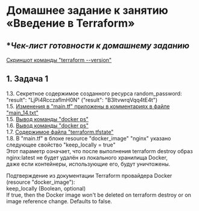 # **Домашнее задание к занятию «Введение в Terraform»**

## **Чек-лист готовности к домашнему заданию*  
[Скриншот команды "terraform --version"](https://github.com/Zufo77/Netology/tree/main/03-ter-homeworks/01/Screenshot_for_HW01.png)

## **1. Задача 1** 
1.3. Секретное содержимое созданного ресурса random_password: "result": "LjPi4RcczaflmH0N" ("result": "B3ltvwrqVqq4tE4t")  
1.5. [Изменения в "main.tf" приложены в комментариях в файле "main_14.txt"](https://github.com/Zufo77/Netology/blob/main/03-ter-homeworks/01/main_14.txt)  
1.5. [Вывод команды "docker ps"](https://github.com/Zufo77/Netology/tree/main/03-ter-homeworks/01/Screenshot_for_HW02.png)  
1.6. [Вывод команды "docker ps"](https://github.com/Zufo77/Netology/tree/main/03-ter-homeworks/01/Screenshot_for_HW03.png)  
1.7. [Содержимое файла "terraform.tfstate"](https://github.com/Zufo77/Netology/tree/main/03-ter-homeworks/01/Screenshot_for_HW04.png)  
1.8. В "main.tf" в блоке resource "docker_image" "nginx" указано следующее свойство "keep_locally = true"  
Этот параметр означает, что после выполнения terraform destroy образ nginx:latest не будет удалён из локального хранилища Docker,  
даже если контейнеры, использующие его, будут уничтожены.  

Подтверждение из документации Terraform провайдера Docker (resource "docker_image"):  
keep_locally (Boolean, optional)  
If true, then the Docker image won't be deleted on terraform destroy or on image reference change. Defaults to false.

